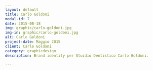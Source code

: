 ```yaml
---
layout: default
title: Carlo Goldoni
modal-id: 7
date: 2015-08-18
img: graphic/carlo-goldoni.jpg
img-in: graphic/carlo-goldoni.jpg
alt: Carlo Goldoni
project-date: Maggio 2015
client: Carlo Goldoni
category: graphicdesign
description: Brand identity per Stuidio Dentistico Carlo Goldoni.

---
```

